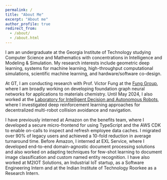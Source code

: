 ```yaml
---
permalink: /
title: "About Me"
excerpt: "About me"
author_profile: true
redirect_from: 
  - /about/
  - /about.html
---
```


I am an undergraduate at the Georgia Institute of Technology studying Computer Science and Mathematics with concentrations in Intelligence and Modeling & Simulation. My research interests include geometric deep learning, systems for machine learning, high-throughput computational simulations, scientific machine learning, and hardware/software co-design.

At GT, I am conducting research with Prof. Victor Fung at the [Fung Group](https://www.fung-group.org), where I am broadly working on developing foundation graph neural networks for applications to materials chemistry. Until May 2024, I also worked at the [Laboratory for Intelligent Decision and Autonomous Robots](https://lab-idar.gatech.edu), where I investigated deep reinforcement learning approaches for decentralized multi-robot collision avoidance and navigation.

I have previously interned at Amazon on the benefits team, where I developed a secure micro-frontend for using TypeScript and the AWS CDK to enable on-calls to inspect and refresh employee data caches. I migrated over 90% of legacy users and achieved a 10-fold reduction in average turnaround time. Before Amazon, I interned at EXL Service, where I developed end-to-end domain-agnostic document processing solutions and also worked on adapting techniques for few-shot learning to document image classification and custom named entity recognition. I have also worked at M2IOT Solutions, an Industrial IoT startup, as a Software Engineering Intern and at the Indian Institute of Technology Roorkee as a Research Intern.
